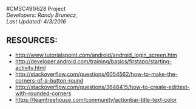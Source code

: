 #CMSC491/628 Project                                                                                         
*Developers:   Randy Brunecz,*                        
*Last Updated: 4/3/2016*
                            
RESOURCES:
--------------
- http://www.tutorialspoint.com/android/android_login_screen.htm
- http://developer.android.com/training/basics/firstapp/starting-activity.html
- http://stackoverflow.com/questions/6054562/how-to-make-the-corners-of-a-button-round
- http://stackoverflow.com/questions/3646415/how-to-create-edittext-with-rounded-corners
- https://teamtreehouse.com/community/actionbar-title-text-color